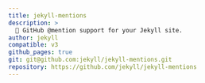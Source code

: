 ```yaml
---
title: jekyll-mentions
description: >
  👥 GitHub @mention support for your Jekyll site.
author: jekyll
compatible: v3
github_pages: true
git: git@github.com:jekyll/jekyll-mentions.git
repository: https://github.com/jekyll/jekyll-mentions
---
```

